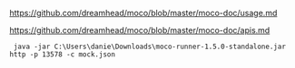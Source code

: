 https://github.com/dreamhead/moco/blob/master/moco-doc/usage.md

https://github.com/dreamhead/moco/blob/master/moco-doc/apis.md

```
 java -jar C:\Users\danie\Downloads\moco-runner-1.5.0-standalone.jar http -p 13578 -c mock.json
 ```